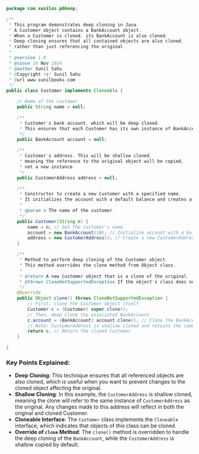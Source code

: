 
```java
package com.sunilos.p06oop;

/**
 * This program demonstrates deep cloning in Java.
 * A Customer object contains a BankAccount object.
 * When a Customer is cloned, its BankAccount is also cloned.
 * Deep cloning ensures that all contained objects are also cloned,
 * rather than just referencing the original.
 * 
 * @version 1.0
 * @since 16 Nov 2014
 * @author Sunil Sahu
 * @Copyright (c) Sunil Sahu
 * @url www.sunilbooks.com
 */
public class Customer implements Cloneable {

    // Name of the customer
    public String name = null;

    /**
     * Customer's bank account, which will be deep cloned.
     * This ensures that each Customer has its own instance of BankAccount.
     */
    public BankAccount account = null;

    /**
     * Customer's address. This will be shallow cloned,
     * meaning the reference to the original object will be copied,
     * not a new instance.
     */
    public CustomerAddress address = null;

    /**
     * Constructor to create a new Customer with a specified name.
     * It initializes the account with a default balance and creates a new address.
     *
     * @param n The name of the customer.
     */
    public Customer(String n) {
        name = n; // Set the customer's name
        account = new BankAccount(10); // Initialize account with a balance of 10
        address = new CustomerAddress(); // Create a new CustomerAddress object
    }

    /**
     * Method to perform deep cloning of the Customer object.
     * This method overrides the clone method from Object class.
     *
     * @return A new Customer object that is a clone of the original.
     * @throws CloneNotSupportedException If the object's class does not support cloning.
     */
    @Override
    public Object clone() throws CloneNotSupportedException {
        // First, clone the Customer object itself
        Customer c = (Customer) super.clone();
        // Then, deep clone the associated BankAccount
        c.account = (BankAccount) account.clone(); // Clone the BankAccount to ensure a separate instance
        // Note: CustomerAddress is shallow cloned and retains the same reference
        return c; // Return the cloned Customer
    }

}
```

### Key Points Explained:
- **Deep Cloning**: This technique ensures that all referenced objects are also cloned, which is useful when you want to prevent changes to the cloned object affecting the original.
- **Shallow Cloning**: In this example, the `CustomerAddress` is shallow cloned, meaning the clone will refer to the same instance of `CustomerAddress` as the original. Any changes made to this address will reflect in both the original and cloned Customer.
- **Cloneable Interface**: The `Customer` class implements the `Cloneable` interface, which indicates that objects of this class can be cloned.
- **Override of `clone` Method**: The `clone()` method is overridden to handle the deep cloning of the `BankAccount`, while the `CustomerAddress` is shallow copied by default.

